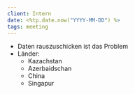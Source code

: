```yaml
---
client: Intern
date: <%tp.date.now("YYYY-MM-DD") %>
tags: meeting
---
```


- Daten rauszuschicken ist das Problem
- Länder:
	- Kazachstan
	- Azerbaidschan
	- China
	- Singapur
